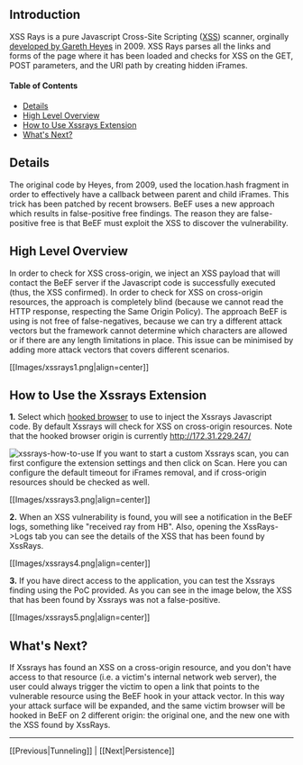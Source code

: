 ## Introduction
XSS Rays is a pure Javascript Cross-Site Scripting ([XSS](https://www.owasp.org/index.php/Cross-site_Scripting_(XSS))) scanner, orginally [developed by Gareth Heyes](http://www.thespanner.co.uk/2009/03/25/xss-ray) in 2009. XSS Rays parses all the links and forms of the page where it has been loaded and checks for XSS on the GET, POST parameters, and the URI path by creating hidden iFrames.

#### Table of Contents

* [Details](#details)
* [High Level Overview](#high-level-overview)
* [How to Use Xssrays Extension](#how-to-use-the-xssrays-extension)
* [What's Next?](#whats-next)

## Details
The original code by Heyes, from 2009, used the location.hash fragment in order to effectively have a callback between parent and child iFrames. This trick has been patched by recent browsers. BeEF uses a new approach which results in false-positive free findings. The reason they are false-positive free is that BeEF must exploit the XSS to discover the vulnerability. 

## High Level Overview
In order to check for XSS cross-origin, we inject an XSS payload that will contact the BeEF server if the Javascript code is successfully executed (thus, the XSS confirmed). In order to check for XSS on cross-origin resources, the approach is completely blind (because we cannot read the HTTP response, respecting the Same Origin Policy). The approach BeEF is using is not free of false-negatives, because we can try a different attack vectors but the framework cannot determine which characters are allowed or if there are any length limitations in place. This issue can be minimised by adding more attack vectors that covers different scenarios.


[[Images/xssrays1.png|align=center]]

## How to Use the Xssrays Extension
**1.** Select which [hooked browser](https://github.com/beefproject/beef/wiki/Hooked-Browser) to use to inject the Xssrays Javascript code. By default Xssrays will check for XSS on cross-origin resources. Note that the hooked browser origin is currently http://172.31.229.247/

![xssrays-how-to-use](http://antisnatchor.com/BeEF-images/XSSRAYS-select.png)
If you want to start a custom Xssrays scan, you can first configure the extension settings and then click on Scan. Here you can configure the default timeout for iFrames removal, and if cross-origin resources should be checked as well.

[[Images/xssrays3.png|align=center]]

**2.** When an XSS vulnerability is found, you will see a notification in the BeEF logs, something like "received ray from HB". Also, opening the XssRays->Logs tab you can see the details of the XSS that has been found by XssRays.

[[Images/xssrays4.png|align=center]]


**3.** If you have direct access to the application, you can test the Xssrays finding using the PoC provided. As you can see in the image below, the XSS that has been found by Xssrays was not a false-positive.

[[Images/xssrays5.png|align=center]]

## What's Next?
If Xssrays has found an XSS on a cross-origin resource, and you don't have access to that resource (i.e. a victim's internal network web server), the user could always trigger the victim to open a link that points to the vulnerable resource using the BeEF hook in your attack vector. In this way your attack surface will be expanded, and the same victim browser will be hooked in BeEF on 2 different origin: the original one, and the new one with the XSS found by XssRays.

***

[[Previous|Tunneling]] | [[Next|Persistence]]
